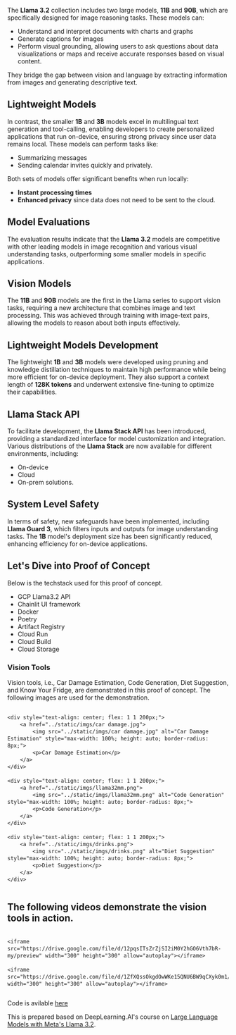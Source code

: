 The **Llama 3.2** collection includes two large models, **11B** and **90B**, which are specifically designed for image reasoning tasks. These models can:

- Understand and interpret documents with charts and graphs
- Generate captions for images
- Perform visual grounding, allowing users to ask questions about data visualizations or maps and receive accurate responses based on visual content.

They bridge the gap between vision and language by extracting information from images and generating descriptive text.

## Lightweight Models

In contrast, the smaller **1B** and **3B** models excel in multilingual text generation and tool-calling, enabling developers to create personalized applications that run on-device, ensuring strong privacy since user data remains local. These models can perform tasks like:

- Summarizing messages
- Sending calendar invites quickly and privately.

Both sets of models offer significant benefits when run locally:

- **Instant processing times**
- **Enhanced privacy** since data does not need to be sent to the cloud.

## Model Evaluations

The evaluation results indicate that the **Llama 3.2** models are competitive with other leading models in image recognition and various visual understanding tasks, outperforming some smaller models in specific applications.

## Vision Models

The **11B** and **90B** models are the first in the Llama series to support vision tasks, requiring a new architecture that combines image and text processing. This was achieved through training with image-text pairs, allowing the models to reason about both inputs effectively.

## Lightweight Models Development

The lightweight **1B** and **3B** models were developed using pruning and knowledge distillation techniques to maintain high performance while being more efficient for on-device deployment. They also support a context length of **128K tokens** and underwent extensive fine-tuning to optimize their capabilities.

## Llama Stack API

To facilitate development, the **Llama Stack API** has been introduced, providing a standardized interface for model customization and integration. Various distributions of the **Llama Stack** are now available for different environments, including:

- On-device
- Cloud
- On-prem solutions.

## System Level Safety

In terms of safety, new safeguards have been implemented, including **Llama Guard 3**, which filters inputs and outputs for image understanding tasks. The **1B** model's deployment size has been significantly reduced, enhancing efficiency for on-device applications.

## Let's Dive into Proof of Concept

Below is the techstack used for this proof of concept.

- GCP Llama3.2 API
- Chainlit UI framework
- Docker
- Poetry
- Artifact Registry
- Cloud Run
- Cloud Build
- Cloud Storage

### Vision Tools

Vision tools, i.e., Car Damage Estimation, Code Generation, Diet Suggestion, and Know Your Fridge, are demonstrated in this proof of concept. The following images are used for the demonstration.



<div style="display: flex; justify-content: center; gap: 20px; flex-wrap: wrap;">

    <div style="text-align: center; flex: 1 1 200px;">
        <a href="../static/imgs/car damage.jpg">
            <img src="../static/imgs/car damage.jpg" alt="Car Damage Estimation" style="max-width: 100%; height: auto; border-radius: 8px;">
            <p>Car Damage Estimation</p>
        </a>
    </div>

    <div style="text-align: center; flex: 1 1 200px;">
        <a href="../static/imgs/llama32mm.png">
            <img src="../static/imgs/llama32mm.png" alt="Code Generation" style="max-width: 100%; height: auto; border-radius: 8px;">
            <p>Code Generation</p>
        </a>
    </div>

    <div style="text-align: center; flex: 1 1 200px;">
        <a href="../static/imgs/drinks.png">
            <img src="../static/imgs/drinks.png" alt="Diet Suggestion" style="max-width: 100%; height: auto; border-radius: 8px;">
            <p>Diet Suggestion</p>
        </a>
    </div>
</div>

## The following videos demonstrate the vision tools in action.

<div style="display: flex; justify-content: center; gap: 20px; flex-wrap: wrap;">

    <iframe src="https://drive.google.com/file/d/12pqsITsZrZjSI2iM0Y2hGO6Vth7bR-my/preview" width="300" height="300" allow="autoplay"></iframe>

    <iframe src="https://drive.google.com/file/d/1ZfXQssOkgdOwWKe15QNU6BW9qCXyk0m1/preview" width="300" height="300" allow="autoplay"></iframe>

</div>

Code is avilable [here](https://github.com/nani1149/llama3.2-gcp)

This is prepared based on DeepLearning.AI's course on [Large Language Models with Meta's Llama 3.2](https://learn.deeplearning.ai/courses/introducing-multimodal-llama-3-2/).



